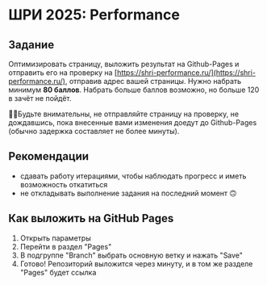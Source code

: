 # ШРИ 2025: Performance

## Задание

Оптимизировать страницу, выложить результат на Github-Pages и отправить его на проверку на [https://shri-performance.ru/](https://shri-performance.ru/), отправив адрес вашей страницы. Нужно набрать минимум **80 баллов**. Набрать больше баллов возможно, но больше 120 в зачёт не пойдёт.

☝🏻Будьте внимательны, не отправляйте страницу на проверку, не дождавшись, пока внесенные вами изменения доедут до Github-Pages (обычно задержка составляет не более минуты).

## Рекомендации

-   сдавать работу итерациями, чтобы наблюдать прогресс и иметь возможность откатиться
-   не откладывать выполнение задания на последний момент 🙃

## Как выложить на GitHub Pages

1. Открыть параметры
2. Перейти в раздел "Pages"
3. В подгруппе "Branch" выбрать основную ветку и нажать "Save"
4. Готово! Репозиторий выложится через минуту, и в том же разделе "Pages" будет ссылка
